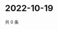 # 2022-10-19

共 0 条

<!-- BEGIN WEIBO -->
<!-- 最后更新时间 Wed Oct 19 2022 05:03:50 GMT+0800 (China Standard Time) -->

<!-- END WEIBO -->
